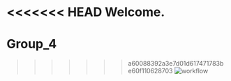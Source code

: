 <<<<<<< HEAD
Welcome.
=======
# Group_4
>>>>>>> a60088392a3e7d01d617471783be60f110628703
> ![workflow](https://github.com/<UserName>/<RepositoryName>/actions/workflows/main.yml/badge.svg)
